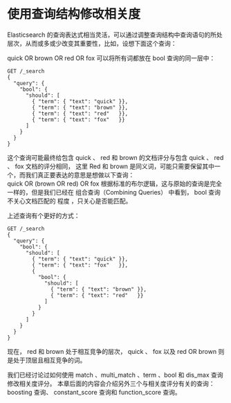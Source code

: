 # 使用查询结构修改相关度  
Elasticsearch 的查询表达式相当灵活，可以通过调整查询结构中查询语句的所处层次，从而或多或少改变其重要性，比如，设想下面这个查询：

quick OR brown OR red OR fox
可以将所有词都放在 bool 查询的同一层中：     
```
GET /_search
{
  "query": {
    "bool": {
      "should": [
        { "term": { "text": "quick" }},
        { "term": { "text": "brown" }},
        { "term": { "text": "red"   }},
        { "term": { "text": "fox"   }}
      ]
    }
  }
}
```     
这个查询可能最终给包含 quick 、 red 和 brown 的文档评分与包含 quick 、 red 、 fox 文档的评分相同，
这里 Red 和 brown 是同义词，可能只需要保留其中一个，而我们真正要表达的意思是想做以下查询：    
quick OR (brown OR red) OR fox
根据标准的布尔逻辑，这与原始的查询是完全一样的，但是我们已经在 组合查询（Combining Queries） 中看到， 
bool 查询不关心文档匹配的 程度 ，只关心是否能匹配。   

上述查询有个更好的方式：  
```
GET /_search
{
  "query": {
    "bool": {
      "should": [
        { "term": { "text": "quick" }},
        { "term": { "text": "fox"   }},
        {
          "bool": {
            "should": [
              { "term": { "text": "brown" }},
              { "term": { "text": "red"   }}
            ]
          }
        }
      ]
    }
  }
}
```     
现在， red 和 brown 处于相互竞争的层次， quick 、 fox 以及 red OR brown 则是处于顶层且相互竞争的词。

我们已经讨论过如何使用 match 、multi_match 、term 、bool 和 dis_max 查询修改相关度评分。
本章后面的内容会介绍另外三个与相关度评分有关的查询： boosting 查询、 constant_score 查询和 function_score 查询。    


